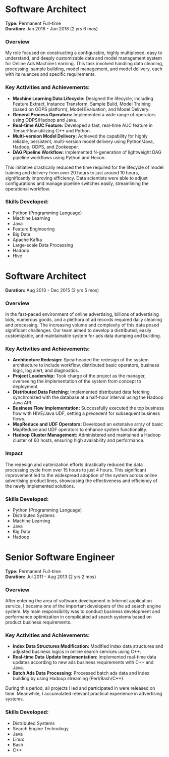 # Software Architect
**Type:** Permanent Full-time  
**Duration:** Jan 2016 - Jun 2018 (2 yrs 6 mos)

### Overview
My role focused on constructing a configurable, highly multiplexed, easy to understand, and deeply customizable data and model management system for Online Ads Machine Learning. This task involved handling data cleaning, processing, sample building, model management, and model delivery, each with its nuances and specific requirements.

### Key Activities and Achievements:
- **Machine Learning Data Lifecycle:** Designed the lifecycle, including Feature Extract, Instance Transform, Sample Build, Model Training (based on ODPS platform), Model Evaluation, and Model Delivery.
- **General Process Operators:** Implemented a wide range of operators using ODPS/Hadoop and Java.
- **Real-time AUC Feature:** Developed a fast, real-time AUC feature in TensorFlow utilizing C++ and Python.
- **Multi-version Model Delivery:** Achieved the capability for highly reliable, persistent, multi-version model delivery using Python/Java, Hadoop, ODPS, and Zookeeper.
- **DAG Pipeline Workflow:** Implemented N-generation of lightweight DAG pipeline workflows using Python and Hocon.

This initiative drastically reduced the time required for the lifecycle of model training and delivery from over 20 hours to just around 10 hours, significantly improving efficiency. Data scientists were able to adjust configurations and manage pipeline switches easily, streamlining the operational workflow.

### Skills Developed:
- Python (Programming Language)
- Machine Learning
- Java
- Feature Engineering
- Big Data
- Apache Kafka
- Large-scale Data Processing
- Hadoop
- Hive



# Software Architect 
**Duration:** Aug 2013 - Dec 2015 (2 yrs 5 mos)

### Overview
In the fast-paced environment of online advertising, billions of advertising bids, numerous goods, and a plethora of ad records required daily cleaning and processing. The increasing volume and complexity of this data posed significant challenges. Our team aimed to develop a distributed, easily customizable, and maintainable system for ads data dumping and building.

### Key Activities and Achievements:
- **Architecture Redesign:** Spearheaded the redesign of the system architecture to include workflow, distributed basic operators, business logic, log alert, and diagnostics.
- **Project Leadership:** Took charge of the project as the manager, overseeing the implementation of the system from concept to deployment.
- **Distributed Data Fetching:** Implemented distributed data fetching synchronized with the database at a half-hour interval using the Hadoop Java API.
- **Business Flow Implementation:** Successfully executed the top business flow with HIVE/Java UDF, setting a precedent for subsequent business flows.
- **MapReduce and UDF Operators:** Developed an extensive array of basic MapReduce and UDF operators to enhance system functionality.
- **Hadoop Cluster Management:** Administered and maintained a Hadoop cluster of 60 hosts, ensuring high availability and performance.

### Impact
The redesign and optimization efforts drastically reduced the data processing cycle from over 15 hours to just 4 hours. This significant improvement led to the widespread adoption of the system across online advertising product lines, showcasing the effectiveness and efficiency of the newly implemented solutions.

### Skills Developed:
- Python (Programming Language)
- Distributed Systems
- Machine Learning
- Java
- Big Data
- Hadoop



# Senior Software Engineer
**Type:** Permanent Full-time  
**Duration:** Jul 2011 - Aug 2013 (2 yrs 2 mos)

### Overview
After entering the area of software development in Internet application service, I became one of the important developers of the ad search engine system. My main responsibility was to conduct business development and performance optimization in complicated ad search systems based on product business requirements.

### Key Activities and Achievements:
- **Index Data Structures Modification:** Modified index data structures and adjusted business logics in online search services using C++.
- **Real-time Data Update Implementation:** Implemented real-time data updates according to new ads business requirements with C++ and Java.
- **Batch Ads Data Processing:** Processed batch ads data and index building by using Hadoop streaming (Perl/Bash/C++).

During this period, all projects I led and participated in were released on time. Meanwhile, I accumulated relevant practical experience in advertising systems.

### Skills Developed:
- Distributed Systems
- Search Engine Technology
- Java
- Linux
- Bash
- C++
